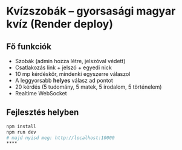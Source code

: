 # Kvízszobák – gyorsasági magyar kvíz (Render deploy)

## Fő funkciók
- Szobák (admin hozza létre, jelszóval védett)
- Csatlakozás link + jelszó + egyedi nick
- 10 mp kérdéskör, mindenki egyszerre válaszol
- A leggyorsabb **helyes** válasz ad pontot
- 20 kérdés (5 tudomány, 5 matek, 5 irodalom, 5 történelem)
- Realtime WebSocket

## Fejlesztés helyben
```bash
npm install
npm run dev
# majd nyisd meg: http://localhost:10000
****
